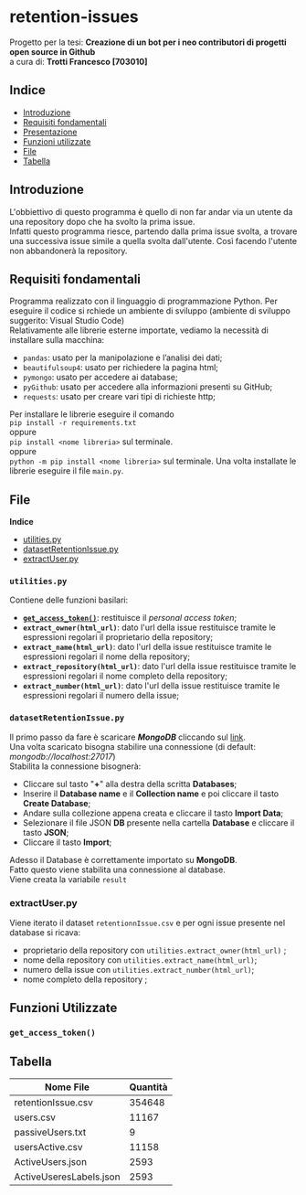 # retention-issues
Progetto per la tesi: **Creazione di un bot per i neo contributori di progetti open source in Github**  
a cura di: **Trotti Francesco [703010]**  

## Indice
 - [Introduzione](#Introduzione)
 - [Requisiti fondamentali](#Requisiti-fondamentali)
 - [Presentazione](#Presentazione)
 - [Funzioni utilizzate](#Funzioni-utilizzate)
 - [File](#File)
 - [Tabella](#Tabella)
 
## Introduzione
L'obbiettivo di questo programma è quello di non far andar via un utente da una repository dopo che ha svolto la prima issue.  
Infatti questo programma riesce, partendo dalla prima issue svolta, a trovare una successiva issue simile a quella svolta dall'utente. Così facendo l'utente non abbandonerà la repository.  
 
## Requisiti fondamentali
Programma realizzato con il linguaggio di programmazione Python. Per eseguire il codice si rchiede un ambiente di sviluppo (ambiente di sviluppo suggerito: Visual Studio Code)  
Relativamente alle librerie esterne importate, vediamo la necessità di installare sulla macchina:
* `pandas`: usato per la manipolazione e l’analisi dei dati;
* `beautifulsoup4`: usato per richiedere la pagina html;
* `pymongo`: usato per accedere ai database;
* `pyGithub`: usato per accedere alla informazioni presenti su GitHub;
* `requests`: usato per creare vari tipi di richieste http;   

Per installare le librerie eseguire il comando  
`pip install -r requirements.txt`  
oppure  
`pip install <nome libreria>` sul terminale.  
oppure  
`python -m pip install <nome libreria>` sul terminale. 
Una volta installate le librerie eseguire il file `main.py`.
 
## File  
 **Indice**  
 - [utilities.py](#utilitiespy)
 - [datasetRetentionIssue.py](#datasetRetentionIssuepy)
 - [extractUser.py](#extractUserpy)
 
### **`utilities.py`**   
  Contiene delle funzioni basilari:  
   * **[`get_access_token()`](#get-access-token())**: restituisce il *personal access token*;
   * **`extract_owner(html_url)`**: dato l'url della issue restituisce tramite le espressioni regolari il proprietario della repository;
   * **`extract_name(html_url)`**: dato l'url della issue restituisce tramite le espressioni regolari il nome della repository;
   * **`extract_repository(html_url)`**: dato l'url della issue restituisce tramite le espressioni regolari il nome completo della repository;
   * **`extract_number(html_url)`**: dato l'url della issue restituisce tramite le espressioni regolari il numero della issue;  
### **`datasetRetentionIssue.py`**  
  Il primo passo da fare è scaricare ***MongoDB*** cliccando sul [link](https://www.mongodb.com/try/download/community).  
Una volta scaricato bisogna stabilire una connessione (di default: *mongodb://localhost:27017*)  
Stabilita la connessione bisognerà:  
  * Cliccare sul tasto "**+**" alla destra della scritta **Databases**;    
  * Inserire il **Database name** e il **Collection name** e poi cliccare il tasto **Create Database**;    
  * Andare sulla collezione appena creata e cliccare il tasto **Import Data**;    
  * Selezionare il file JSON **DB** presente nella cartella **Database** e cliccare il tasto **JSON**;   
  * Cliccare il tasto **Import**;

  Adesso il Database è correttamente importato su **MongoDB**.  
  Fatto questo viene stabilita una connessione al database.  
  Viene creata la variabile `result`  
### **extractUser.py**  
  Viene iterato il dataset `retentionnIssue.csv` e per ogni issue presente nel database si ricava:  
   * proprietario della repository con `utilities.extract_owner(html_url)` ;    
   * nome della repository con `utilities.extract_name(html_url)`;  
   * numero della issue con `utilities.extract_number(html_url)`;  
   * nome completo della repository ;  
  

## Funzioni Utilizzate
### `get_access_token()`

## Tabella
| **Nome File** | **Quantità** |
|-----------|---------|
| retentionIssue.csv | 354648 |  
| users.csv | 11167 |
| passiveUsers.txt | 9 |
| usersActive.csv | 11158 |
| ActiveUsers.json|  2593  | 
| ActiveUseresLabels.json |  2593  | 
